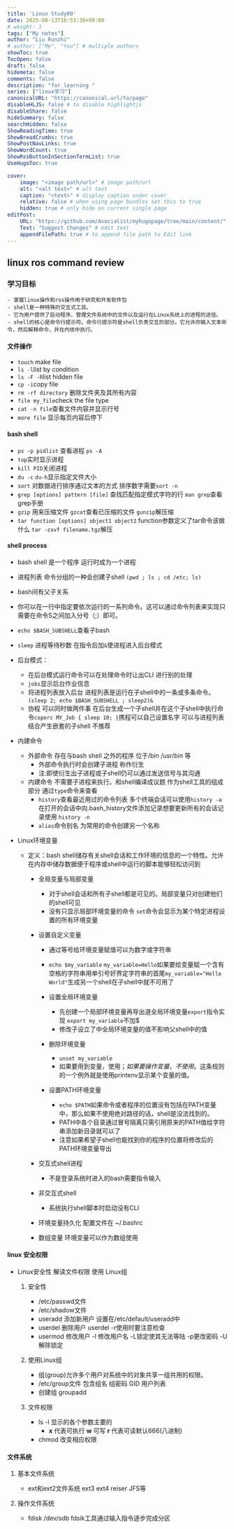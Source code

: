 ```yaml
---
title: 'Linux Study00'
date: 2025-08-13T16:53:38+09:00
# weight: 1
tags: ["My notes"]
author: "Liu Runzhi"
# author: ["Me", "You"] # multiple authors
showToc: true
TocOpen: false
draft: false
hidemeta: false
comments: false
description: "for learning "
series: ["linux学习"]
canonicalURL: "https://canonical.url/to/page"
disableHLJS: false # to disable highlightjs
disableShare: false
hideSummary: false
searchHidden: false
ShowReadingTime: true
ShowBreadCrumbs: true
ShowPostNavLinks: true
ShowWordCount: true
ShowRssButtonInSectionTermList: true
UseHugoToc: true

cover:
    image: "<image path/url>" # image path/url
    alt: "<alt text>" # alt text
    caption: "<text>" # display caption under cover
    relative: false # when using page bundles set this to true
    hidden: true # only hide on current single page
editPost:
    URL: "https://github.com/Asocialist/myhugopage/tree/main/content/"
    Text: "Suggest Changes" # edit text
    appendFilePath: true # to append file path to Edit link
---
```


## linux ros command review

### 学习目标

    - 掌握linux操作和ros操作用于研究和开发软件包
    - shell是一种特殊的交互式工具。
    - 它为用户提供了启动程序、管理文件系统中的文件以及运行在Linux系统上的进程的途径。
    - shell的核心是命令行提示符。命令行提示符是shell负责交互的部分。它允许你输入文本命令，然后解释命令，并在内核中执行。

#### 文件操作

- `touch` make file
- `ls -l`list by condition
- `ls -F -R`list hidden file
- `cp -i`copy file
- `rm -rf directory` 删除文件夹及其所有内容
- `file my_file`check the file type
- `cat -n file`查看文件内容并显示行号
- `more file` 显示每页内容后停下

#### bash shell

- `ps -p pidlist` 查看进程 `ps -A`
- `top`实时显示进程
- `kill PID`关闭进程
- `du -c` `du-h`显示指定文件大小
- `sort` 对数据进行排序通过文本的方式 排序数字需要`sort -n`
- `grep [options] pattern [file]` 查找匹配指定模式字符的行 `man grep`查看grep手册
- `gzip` 用来压缩文件 `gzcat`查看已压缩的文件 `gunzip`解压缩
- `tar function [options] object1 object2` function参数定义了tar命令该做什么  `tar -zxvf filename.tgz`解压

#### shell process

- bash shell 是一个程序 运行时成为一个进程
- 进程列表 命令分组的一种会创建子shell `(pwd ; ls ; cd /etc; ls)`
- bash间有父子关系
- 你可以在一行中指定要依次运行的一系列命令。这可以通过命令列表来实现只需要在命令S之间加入分号（;）即可。
- `echo $BASH_SUBSHELL`查看子bash
- `sleep` 进程等待秒数 在指令后加`&`使进程进入后台模式
- 后台模式：

  - 在后台模式运行命令可以在处理命令时让出CLI 进行别的处理
  - `jobs`显示后台作业信息
  - 将进程列表放入后台 进程列表是运行在子shell中的一条或多条命令。 `(sleep 2; echo $BASH_SUBSHELL ; sleep2)&`
  - 协程 可以同时做两件事 在后台生成一个子shell并在这个子shell中执行命令`coporc MY_Job { sleep 10; }`携程可以自己设置名字 可以与进程列表结合产生嵌套的子shell 不推荐
- 内建命令

  - 外部命令 存在与bash shell 之外的程序 位于/bin /usr/bin 等
    - 外部命令执行时会创建子进程 称作衍生
    - 注:即使衍生出子进程或子shell仍可以通过发送信号与其沟通
  - 内建命令 不需要子进程来执行。和shell编译成议题 作为shell工具的组成部分 通过`type`命令来查看
    - `history`查看最近用过的命令列表 多个终端会话可以使用`history -a`在打开的会话中向.bash_history文件添加记录想要更新所有的会话记录使用 `history -n`
    - `alias`命令别名 为常用的命令创建另一个名称
- Linux环境变量

  - 定义：bash shell储存有关shell会话和工作环境的信息的一个特性。允许在内存中储存数据便于程序或shell中运行的脚本能够轻松访问到

    - 全局变量与局部变量

      - 对于shell会话和所有子shell都是可见的。局部变量只对创建他们的shell可见
      - 没有只显示局部环境变量的命令 `set`命令会显示为某个特定进程设置的所有环境变量

    - 设置自定义变量

      - 通过等号给环境变量赋值可以为数字或字符串
      - `echo $my_variable` `my_variable=Hello`如果要给变量赋一个含有空格的字符串用单引号好界定字符串的首尾`my_variable="Hello World"`生成另一个shell在子shell中就不可用了
      - 设置全局环境变量

        - 先创建一个局部环境变量再导出道全局环境变量`export`指令实现 `export my_variable`不加$
        - 修改子设立了中全局环境变量的值不影响父shell中的值
      - 删除环境变量

        - `unset my_variable`
        - 如果要用到变量，使用$；如果要操作变量，不使用$。这条规则的一个例外就是使用printenv显示某个变量的值。
      - 设置PATH环境变量

        - `echo $PATH`如果命令或者程序的位置没有包括在PATH变量中，那么如果不使用绝对路径的话，shell是没法找到的。
        - PATH中各个目录通过冒号隔离只需引用原来的PATH值给字符串添加新目录就可以了
        - 注意如果希望子shell也能找到你的程序的位置将修改后的PATH环境变量导出
    - 交互式shell进程

      - 不是登录系统时进入的bash需要指令输入

    - 非交互式shell

      - 系统执行shell脚本时启动没有CLI
    - 环境变量持久化 配置文件在 ~/.bashrc
    - 数组变量 环境变量可以作为数组使用

#### linux 安全权限

- Linux安全性 解读文件权限 使用 Linux组

  1. 安全性

     - /etc/passwd文件
     - /etc/shadow文件
     - useradd 添加新用户 设置在/etc/default/useradd中
     - userdel 删除用户 userdel -r使用时要注意检查
     - usermod 修改用户 -l 修改用户名 -L锁定使其无法等陆 -p更改密码 -U解除锁定

  1. 使用Linux组
     - 组(group)允许多个用户对系统中的对象共享一组共用的权限。
     - /etc/group文件 包含组名 组密码 GID 用户列表
     - 创建组 groupadd

  1. 文件权限

     - ls -l 显示的各个参数主要的
        - __x__ 代表可执行 __w__ 可写 __r__ 代表可读默认666(八进制)
     - chmod 改变相应权限

#### 文件系统

1. 基本文件系统
  
   - ext和ext2文件系统 ext3 ext4 reiser JFS等
1. 操作文件系统

   - fdisk /dev/sdb fdsik工具通过输入指令逐步完成分区
